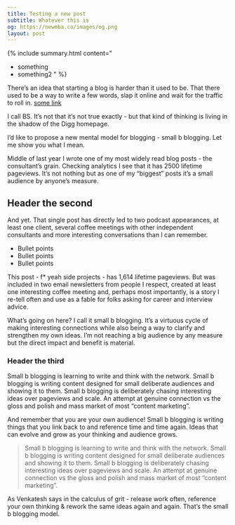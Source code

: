 ```yaml
---
title: Testing a new post
subtitle: Whatever this is
og: https://newmba.co/images/og.png
layout: post
---
```


{% include summary.html content="
* something
* something2
" %}

There’s an idea that starting a blog is harder than it used to be. That there used to be a way to write a few words, slap it online and wait for the traffic to roll in. [some link](https://newmba.co/index-full/)

I call BS. It’s not that it’s not true exactly - but that kind of thinking is living in the shadow of the Digg homepage.

I’d like to propose a new mental model for blogging - small b blogging. Let me show you what I mean.

Middle of last year I wrote one of my most widely read blog posts - the consultant’s grain. Checking analytics I see that it has 2500 lifetime pageviews. It’s not nothing but as one of my “biggest” posts it’s a small audience by anyone’s measure.

## Header the second

And yet. That single post has directly led to two podcast appearances, at least one client, several coffee meetings with other independent consultants and more interesting conversations than I can remember.

* Bullet points
* Bullet points
* Bullet points

This post - f* yeah side projects - has 1,614 lifetime pageviews. But was included in two email newsletters from people I respect, created at least one interesting coffee meeting and, perhaps most importantly, is a story I re-tell often and use as a fable for folks asking for career and interview advice.

What’s going on here? I call it small b blogging. It’s a virtuous cycle of making interesting connections while also being a way to clarify and strengthen my own ideas. I’m not reaching a big audience by any measure but the direct impact and benefit is material.

### Header the third

Small b blogging is learning to write and think with the network. Small b blogging is writing content designed for small deliberate audiences and showing it to them. Small b blogging is deliberately chasing interesting ideas over pageviews and scale. An attempt at genuine connection vs the gloss and polish and mass market of most “content marketing”.

And remember that you are your own audience! Small b blogging is writing things that you link back to and reference time and time again. Ideas that can evolve and grow as your thinking and audience grows.

> Small b blogging is learning to write and think with the network. Small b blogging is writing content designed for small deliberate audiences and showing it to them. Small b blogging is deliberately chasing interesting ideas over pageviews and scale. An attempt at genuine connection vs the gloss and polish and mass market of most “content marketing”.

As Venkatesh says in the calculus of grit - release work often, reference your own thinking & rework the same ideas again and again. That’s the small b blogging model.

